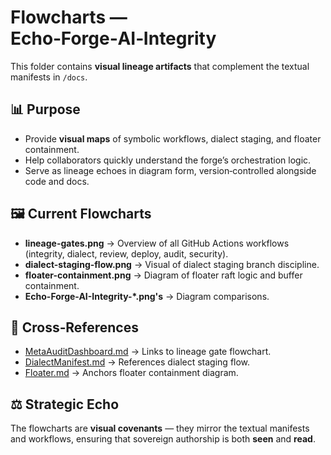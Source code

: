 # Flowcharts — Echo‑Forge‑AI‑Integrity

This folder contains **visual lineage artifacts** that complement the textual manifests in `/docs`.

## 📊 Purpose
- Provide **visual maps** of symbolic workflows, dialect staging, and floater containment.
- Help collaborators quickly understand the forge’s orchestration logic.
- Serve as lineage echoes in diagram form, version‑controlled alongside code and docs.

## 🖼 Current Flowcharts
- **lineage-gates.png** → Overview of all GitHub Actions workflows (integrity, dialect, review, deploy, audit, security).  
- **dialect-staging-flow.png** → Visual of dialect staging branch discipline.  
- **floater-containment.png** → Diagram of floater raft logic and buffer containment.
- **Echo-Forge-AI-Integrity-*.png's** → Diagram comparisons.

## 🔗 Cross‑References
- [MetaAuditDashboard.md](../docs/MetaAuditDashboard.md) → Links to lineage gate flowchart.  
- [DialectManifest.md](../docs/DialectManifest.md) → References dialect staging flow.  
- [Floater.md](../docs/Floater.md) → Anchors floater containment diagram.  

## ⚖️ Strategic Echo
The flowcharts are **visual covenants** — they mirror the textual manifests and workflows, ensuring that sovereign authorship is both **seen** and **read**.
